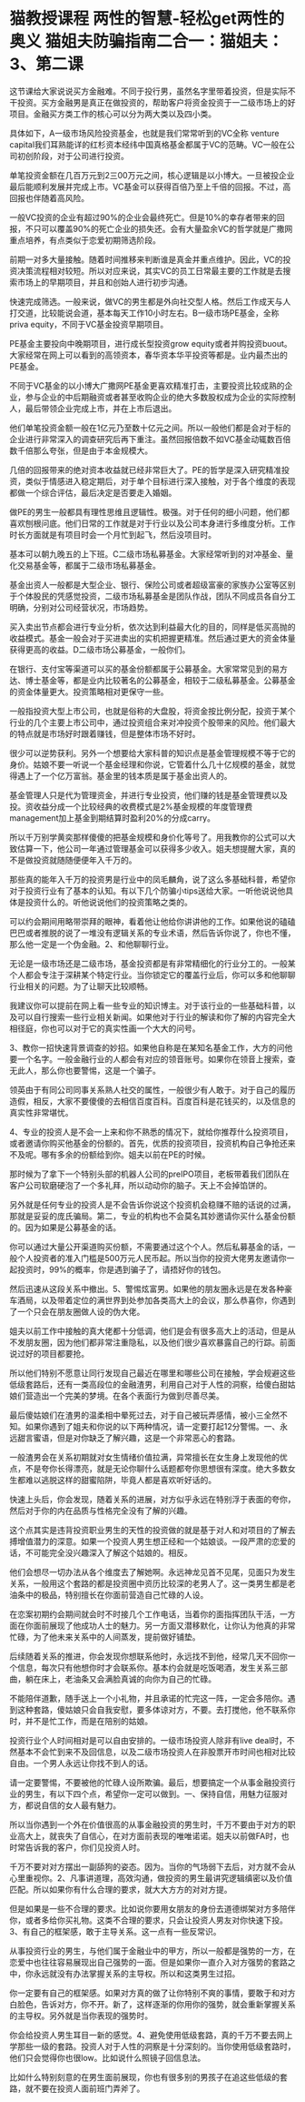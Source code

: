 # 猫教授课程 两性的智慧-轻松get两性的奥义 猫姐夫防骗指南二合一：猫姐夫：3、第二课

这节课给大家说说买方金融难。不同于投行男，虽然名字里带着投资，但是实际不干投资。买方金融男是真正在做投资的，帮助客户将资金投资于一二级市场上的好项目。金融买方类工作的核心可以分为两大类以及四小类。

具体如下，A一级市场风险投资基金，也就是我们常常听到的VC全称 venture capital我们耳熟能详的红杉资本经纬中国真格基金都属于VC的范畴。VC一般在公司初创阶段，对于公司进行投资。

单笔投资金额在几百万元到2三00万元之间，核心逻辑是以小博大。一旦被投企业最后能顺利发展并完成上市。VC基金可以获得百倍乃至上千倍的回报。不过，高回报也伴随着高风险。

一般VC投资的企业有超过90%的企业会最终死亡。但是10%的幸存者带来的回报，不只可以覆盖90%的死亡企业的损失还。会有大量盈余VC的哲学就是广撒网重点培养，有点类似于恋爱初期筛选阶段。

前期一对多大量接触。随着时间推移来判断谁是真金并重点维护。因此，VC的投资决策流程相对较短。所以对应来说，其实VC的员工日常最主要的工作就是去搜索市场上的早期项目，并且和创始人进行初步沟通。

快速完成筛选。一般来说，做VC的男生都是外向社交型人格。然后工作成天与人打交道，比较能说会道，基本每天工作10小时左右。B一级市场PE基金，全称priva equity，不同于VC基金投资早期项目。

PE基金主要投向中晚期项目，进行成长型投资grow equity或者并购投资buout。大家经常在网上可以看到的高领资本，春华资本华平投资等都是。业内最杰出的PE基金。

不同于VC基金的以小博大广撒网PE基金更喜欢精准打击，主要投资比较成熟的企业，参与企业的中后期融资或者甚至收购企业的绝大多数股权成为企业的实际控制人，最后带领企业完成上市，并在上市后退出。

他们单笔投资金额一般在1亿元乃至数十亿元之间。所以一般他们都是会对于标的企业进行非常深入的调查研究后再下重注。虽然回报倍数不如VC基金动辄数百倍数千倍那么夸张，但是由于本金规模大。

几倍的回报带来的绝对资本收益就已经非常巨大了。PE的哲学是深入研究精准投资，类似于情感进入稳定期后，对于单个目标进行深入接触，对于各个维度的表现都做一个综合评估，最后决定是否要走入婚姻。

做PE的男生一般都具有理性思维且逻辑性。极强。对于任何的细小问题，他们都喜欢刨根问底。他们日常的工作就是对于行业以及公司本身进行多维度分析。工作时长方面就是有项目时会一个月忙到起飞，然后没项目时。

基本可以朝九晚五的上下班。C二级市场私募基金。大家经常听到的对冲基金、量化交易基金等，都属于二级市场私募基金。

基金出资人一般都是大型企业、银行、保险公司或者超级富豪的家族办公室等区别于个体股民的凭感觉投资，二级市场私募基金是团队作战，团队不同成员各自分工明确，分别对公司经营状况，市场趋势。

买入卖出节点都会进行专业分析，依次达到利益最大化的目的，同样是低买高抛的收益模式。基金一般会对于买进卖出的实机把握更精准。然后通过更大的资金体量获得更高的收益。D二级市场公募基金，一般你们。

在银行、支付宝等渠道可以买的基金份额都属于公募基金。大家常常见到的易方达、博士基金等，都是业内比较著名的公募基金，相较于二级私募基金。公募基金的资金体量更大。投资策略相对更保守一些。

一般指投资大型上市公司，也就是俗称的大盘股，将资金按比例分配，投资于某个行业的几个主要上市公司中，通过投资组合来对冲投资个股带来的风险。他们最大的特点就是市场好时跟着赚钱，但是整体市场不好时。

很少可以逆势获利。另外一个想要给大家科普的知识点是基金管理规模不等于它的身价。姑娘不要一听说一个基金经理和你说，它管着什么几十亿规模的基金，就觉得遇上了一个亿万富翁。基金里的钱本质是属于基金出资人的。

基金管理人只是代为管理资金，并进行专业投资，他们赚的钱是基金管理费以及投。资收益分成一个比较经典的收费模式是2%基金规模的年度管理费management加上基金到期结算时盈利20%的分成carry。

所以千万别学黄奕那样傻傻的把基金规模和身价化等号了。用我教你的公式可以大致估算一下，他公司一年通过管理基金可以获得多少收入。姐夫想提醒大家，真的不是做投资就随随便便年入千万的。

那些真的能年入千万的投资男是行业中的凤毛麟角，说了这么多基础科普，希望你对于投资行业有了基本的认知。有以下几个防骗小tips送给大家。一听他说说他具体是投资什么的。听他说说他们的投资策略之类的。

可以约会期间用略带崇拜的眼神，看着他让他给你讲讲他的工作。如果他说的磕磕巴巴或者推脱的说了一堆没有逻辑关系的专业术语，然后告诉你说了，你也不懂，那么他一定是一个伪金融。2、和他聊聊行业。

无论是一级市场还是二级市场，基金投资都是有非常精细化的行业分工的。一般某个人都会专注于深耕某个特定行业。当你锁定它的覆盖行业后，你可以多和他聊聊行业相关的问题。为了让聊天比较顺畅。

我建议你可以提前在网上看一些专业的知识博主。对于该行业的一些基础科普，以及可以自行搜索一些行业相关新闻。如果他对于行业的解读和你了解的内容完全大相径庭，你也可以对于它的真实性画一个大大的问号。

3、教你一招快速背景调查的妙招。如果他自称是在某知名基金工作，大方的问他要一个名字。一般金融行业的人都会有对应的领音账号。如果你在领音上搜索，查无此人，那么你也要警惕，这是一个骗子。

领英由于有同公司同事关系熟人社交的属性，一般很少有人敢于。对于自己的履历造假，相反，大家不要傻傻的去相信百度百科。百度百科是花钱买的，以及信息的真实性非常堪忧。

4、专业的投资人是不会一上来和你不熟悉的情况下，就给你推荐什么投资项目，或者邀请你购买他基金的份额的。首先，优质的投资项目，投资机构自己争抢还来不及呢。哪有多余的份额给到你。姐夫以前在PE的时候。

那时候为了拿下一个特别头部的机器人公司的preIPO项目，老板带着我们团队在客户公司软磨硬泡了一个多礼拜，所以动动你的脑子。天上不会掉馅饼的。

另外就是任何专业的投资人是不会告诉你说这个投资机会稳赚不赔的话说的过满，那就是妥妥的庞氏骗局。第二，专业的机构也不会莫名其妙邀请你买什么基金份额的。因为如果是公募基金的话。

你可以通过大量公开渠道购买份额，不需要通过这个个人。然后私募基金的话，一般个人投资者的准入门槛是500万元人民币起。所以当你的投资大佬男友邀请你一起投资时，99%的概率，你是遇到骗子了，请捂好你的钱包。

然后迅速从这段关系中撤出。5、警惕炫富男。如果他的朋友圈永远是在发各种豪车酒局，以及带着定位的满世界到处参加各类高大上的会议，那么恭喜你，你遇到了一个只会在朋友圈做人设的伪大佬。

姐夫以前工作中接触的真大佬都十分低调，他们是会有很多高大上的活动，但是从不发朋友圈，因为他们都非常注重隐私，以及他们很少喜欢暴露自己的行踪。前面说过好的项目都要抢。

所以他们特别不愿意让同行发现自己最近在哪里和哪些公司在接触，学会规避这些低级套路后，还有一类高段位的金融渣男，利用自己对于人性的洞察，给傻白甜姑娘们营造出一个完美的梦境。在各个表面行为做到尽善尽美。

最后傻姑娘们在渣男的温柔相中晕死过去，对于自己被玩弄感情，被小三全然不知。如果你遇到了姐夫和你说的以下两种情况，请一定要打起12分警惕。一、永远甜言蜜语，但是对你缺乏了解兴趣，这是一个非常恶心的套路。

一般渣男会在关系初期就对女生情绪价值拉满，异常擅长在女生身上发现他的优点，不是夸你长得漂亮，就是无论你聊什么话题都夸你思想很有深度。绝大多数女生都难以逃脱这样的甜蜜陷阱，毕竟人都是喜欢听好话的。

快速上头后，你会发现，随着关系的进展，对方似乎永远在特别浮于表面的夸你，然后对于你的内在品质与性格完全没有了解的兴趣。

这个点其实是违背投资职业男生的天性的投资做的就是基于对人和对项目的了解去搏增值潜力的深意。如果一个投资人男生想正经和一个姑娘谈。一段严肃的恋爱的话，不可能完全没兴趣深入了解这个姑娘的。相反。

他们会想尽一切办法从各个维度去了解她啊。永远神龙见首不见尾，见面只为发生关系，一般用这个套路的都是投资圈中资历比较深的老男人了。这一类男生都是老油条中的极品，特别擅长在你面前营造自己忙碌的人设。

在恋案初期约会期间就会时不时接几个工作电话，当着你的面指挥团队干活，一方面在你面前展现了他成功人士的魅力。另一方面又潜移默化，让你认为他真的非常忙碌，为了他未来关系中的人间蒸发，提前做好铺垫。

后续随着关系的推进，你会发现你想联系他时，永远找不到他，经常几天不回你一个信息，每次只有他想你时才会联系你。基本约会就是吃饭喝酒，发生关系三部曲，躺在床上，老油条又会满脸真诚的向你为自己的忙碌。

不能陪伴道歉，随手送上一个小礼物，并且承诺的忙完这一阵，一定会多陪你。遇到这种套路，傻姑娘只会自我安慰，要多体谅对方，不要。去打搅他，他不联系你时，并不是忙工作，而是在陪别的姑娘。

投资行业个人时间相对是可以自由安排的。一级市场投资人除非有live deal时，不然基本不会忙到来不及回信息，以及二级市场投资人在非股票开市时间也相对比较自由。一个男人永远让你找不到人的话。

请一定要警惕，不要被他的忙碌人设所欺骗。最后，想要搞定一个从事金融投资行业的男生，有以下四个点，希望你一定可以做到。一、保持自信，用魅力征服对方，都说自信的女人最有魅力。

所以当你遇到一个外在价值很高的从事金融投资的男生时，千万不要由于对方的职业高大上，就丧失了自信心，在对方面前表现的唯唯诺诺。姐夫以前做FA时，也时常告诉我的客户，你们见投资人时。

千万不要对对方摆出一副舔狗的姿态。因为。当你的气场弱下去后，对方就不会从心里重视你。2、凡事讲道理，高效沟通，做投资的男生最讲究逻辑缜密以及价值匹配。所以如果你有什么合理的要求，就大大方方的对对方提。

但是如果是一些不合理的要求。比如说你要用女朋友的身份去道德绑架对方多陪伴你，或者多给你买礼物。这类不合理的要求，只会让投资人男友对你快速下投。3、有自己的框架感，敢于主导关系。这一点有一些反常识。

从事投资行业的男生，与他们属于金融业中的甲方，所以一般都是强势的一方，在恋爱中也往往容易展现出自己强势的一面。但是如果你一直介入对方强势的套路之中，你永远就没有办法掌握关系的主导权。所以和这类男生过招。

你一定要有自己的框架感。如果对方真的做了让你特别不爽的事情，要敢于和对方白脸色，告诉对方，你不开。新了，这样逐渐的你用你的强势，就会重新掌握关系的主导权。另外就是当你表现的强势时。

你会给投资人男生耳目一新的感觉。4、避免使用低级套路，真的千万不要去网上学那些一级的套路。投资人对于人性的洞察是十分深刻的。当你使用低级套路时，他们只会觉得你也很low。比如说什么照镜子回信息法。

比如什么特别刻意的在男生面前展现，你也有很多别的男孩子在追这些低级的套路，就不要在投资人面前班门弄斧了。


